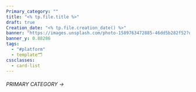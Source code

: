 ```yaml
---
Primary_category: ""
title: "<% tp.file.title %>"
draft: true
Creation_date: "<% tp.file.creation_date() %>"
banner: "https://images.unsplash.com/photo-1589763472885-46dd5b282f52?q=80&w=1748&auto=format&fit=crop&ixlib=rb-4.0.3&ixid=M3wxMjA3fDB8MHxwaG90by1wYWdlfHx8fGVufDB8fHx8fA%3D%3D"
banner_y: 0.88286
tags:
  - "#platform"
  - template🗂️
cssclasses:
  - card-list
---
```

###### PRIMARY CATEGORY → 
